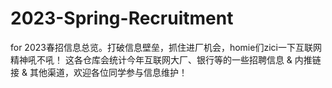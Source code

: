 # 2023-Spring-Recruitment
for 2023春招信息总览。打破信息壁垒，抓住进厂机会，homie们zici一下互联网精神吼不吼！  这各仓库会统计今年互联网大厂、银行等的一些招聘信息 &amp; 内推链接 &amp; 其他渠道，欢迎各位同学参与信息维护！
